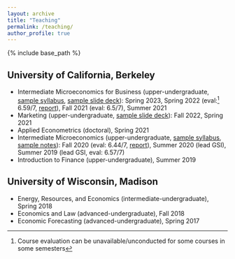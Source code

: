 ```yaml
---
layout: archive
title: "Teaching"
permalink: /teaching/
author_profile: true
---
```


{% include base_path %}

University of California, Berkeley
-----
* Intermediate Microeconomics for Business (upper-undergraduate, [sample syllabus](/files/ugba101a_sample_syllabus.pdf), [sample slide deck](/files/ugba101a_sample_slides.pdf)): Spring 2023, Spring 2022 (eval:[^1] 6.59/7, [report](/files/ugba101a_eval.pdf)), Fall 2021 (eval: 6.5/7), Summer 2021
* Marketing (upper-undergraduate, [sample slide deck](/files/ugba106_sample_slides.pdf)): Fall 2022, Spring 2021
* Applied Econometrics (doctoral), Spring 2021
* Intermediate Microeconomics (upper-undergraduate, [sample syllabus](/files/econ100a_sample_syllabus.pdf), [sample notes](/files/econ100_sample_notes.pdf)): Fall 2020 (eval: 6.44/7, [report](/files/econ100a_eval.pdf)), Summer 2020 (lead GSI), Summer 2019 (lead GSI, eval: 6.57/7)
* Introduction to Finance (upper-undergraduate), Summer 2019

[^1]: Course evaluation can be unavailable/unconducted for some courses in some semesters 
<!-- [^1]: A GSI at Berkeley is responsible for teaching discussion sections and holding weekly office hours -->

University of Wisconsin, Madison
-----
* Energy, Resources, and Economics (intermediate-undergraduate), Spring 2018
* Economics and Law (advanced-undergraduate), Fall 2018
* Economic Forecasting (advanced-undergraduate), Spring 2017